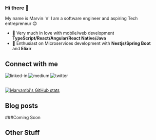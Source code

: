 ### Hi there 👋 

My name is Marvin 'n' I am a software engineer and aspiring Tech entrepreneur 😊

- 🥰 Very much in love with mobile/web development **TypeScript/React/Angular/React Native/Java**
- 🥳 Enthusiast on Microservices development with **Nestjs/Spring Boot** and **Elixir**
  

## Connect with me

[<img align="left" alt="linked-in" src="https://img.shields.io/badge/linkedin-%230077B5.svg?&style=for-the-badge&logo=linkedin&logoColor=white" />](https://www.linkedin.com/in/marvambi/)
[<img align="left" alt="medium" src="https://img.shields.io/badge/medium-%2312100E.svg?&style=for-the-badge&logo=medium&logoColor=white" />](https://medium.com/@marvambi_70613)
[<img align="left" alt="twitter" src="https://img.shields.io/badge/twitter-%231DA1F2.svg?&style=for-the-badge&logo=twitter&logoColor=white" />](https://twitter.com/marvambi)

<br>
<br>

[![Marvambi's GitHub stats](https://github-readme-stats.vercel.app/api?username=marvambi&count_private=true)](https://github.com/marvambi)

## Blog posts
<!-- BLOG-POST-LIST:START -->
###Coming Soon
<!-- BLOG-POST-LIST:END -->




## Other Stuff
